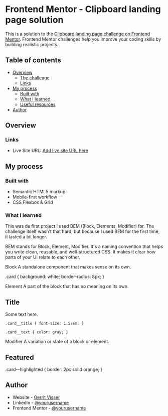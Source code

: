 # Frontend Mentor - Clipboard landing page solution

This is a solution to the [Clipboard landing page challenge on Frontend Mentor](https://www.frontendmentor.io/challenges/clipboard-landing-page-5cc9bccd6c4c91111378ecb9). Frontend Mentor challenges help you improve your coding skills by building realistic projects.

## Table of contents

- [Overview](#overview)
  - [The challenge](#the-challenge)
  - [Links](#links)
- [My process](#my-process)
  - [Built with](#built-with)
  - [What I learned](#what-i-learned)
  - [Useful resources](#useful-resources)
- [Author](#author)

## Overview

### Links

- Live Site URL: [Add live site URL here](https://www.gerritvisser.nl/frontendmentor/challenges/27-clipboard-landing-page)

## My process

### Built with

- Semantic HTML5 markup
- Mobile-first workflow
- CSS Flexbox & Grid

### What I learned

This was de first project I used BEM (Block, Elements, Modifier) for. The challenge itself wasn't that hard, but because I used BEM for the first time, it lasted a bit longer.

BEM stands for Block, Element, Modifier. It's a naming convention that helps you write clean, reusable, and well-structured CSS.
It makes it clear how parts of your UI relate to each other.

Block
A standalone component that makes sense on its own.

<div class="card"></div>

.card {
background: white;
border-radius: 8px;
}

Element
A part of the block that has no meaning on its own.

<div class="card">
  <h2 class="card__title">Title</h2>
  <p class="card__text">Some text here.</p>
</div>

`.card__title {
  font-size: 1.5rem;
}`

`.card__text {
  color: gray;
}`

Modifier
A variation or state of a block or element.

<div class="card card--highlighted">
  <h2 class="card__title">Featured</h2>
</div>

.card--highlighted {
border: 2px solid orange;
}

## Author

- Website - [Gerrit Visser](https://www.gerritvisser.nl)
- LinkedIn - [@yourusername](https://www.linkedin.com/in/gerritvissernl/)
- Frontend Mentor - [@yourusername](https://www.frontendmentor.io/profile/gerritvisserNL)
